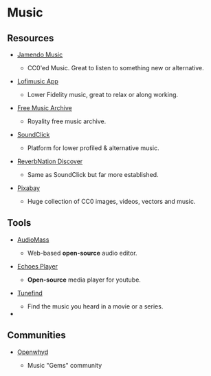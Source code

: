 # Music

## Resources

* [Jamendo Music](https://www.jamendo.com)
  
  * CC0'ed Music. Great to listen to something new or alternative.

* [Lofimusic App](https://lofimusic.app)
  
  * Lower Fidelity music, great to relax or along working.

* [Free Music Archive](https://freemusicarchive.org)
  
  * Royality free music archive.

* [SoundClick](https://www.soundclick.com)
  
  * Platform for lower profiled & alternative music.

* [ReverbNation Discover](https://www.reverbnation.com/main/discover?genre=metal)
  
  * Same as SoundClick but far more established.

* [Pixabay](https://pixabay.com)
  
  - Huge collection of CC0 images, videos, vectors and music.

## Tools

* [AudioMass](https://audiomass.co)
  
  * Web-based **open-source** audio editor.

* [Echoes Player](https://echoesplayer.com)
  
  * **Open-source** media player for youtube.

* [Tunefind](https://www.tunefind.com)
  
  * Find the music you heard in a movie or a series.

* 

## Communities

* [Openwhyd](https://openwhyd.org/)
  
  * Music "Gems" community

